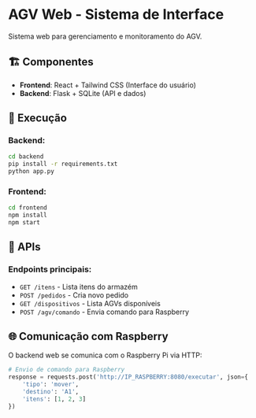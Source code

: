 # AGV Web - Sistema de Interface

Sistema web para gerenciamento e monitoramento do AGV.

## 🏗️ Componentes

- **Frontend**: React + Tailwind CSS (Interface do usuário)
- **Backend**: Flask + SQLite (API e dados)

## 🚀 Execução

### Backend:
```bash
cd backend
pip install -r requirements.txt
python app.py
```

### Frontend:
```bash
cd frontend
npm install
npm start
```

## 📡 APIs

### Endpoints principais:
- `GET /itens` - Lista itens do armazém
- `POST /pedidos` - Cria novo pedido
- `GET /dispositivos` - Lista AGVs disponíveis
- `POST /agv/comando` - Envia comando para Raspberry

## 🌐 Comunicação com Raspberry

O backend web se comunica com o Raspberry Pi via HTTP:

```python
# Envio de comando para Raspberry
response = requests.post('http://IP_RASPBERRY:8080/executar', json={
    'tipo': 'mover',
    'destino': 'A1',
    'itens': [1, 2, 3]
})
```
